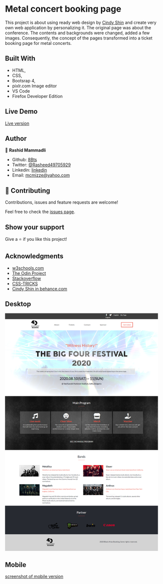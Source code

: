 # Metal concert booking page

This project is about using ready web design by [Cindy Shin](https://www.behance.net/gallery/29845175/CC-Global-Summit-2015) and create very own web application by personalizing it.
The original page was about the conference. The contents and backgrounds were changed, added a few images.
Consequently, the concept of the pages transformed into a ticket booking page for metal concerts.

## Built With

- HTML,
- CSS,
- Bootsrap 4,
- pixlr.com Image editor
- VS Code
- Firefox Developer Edition

## Live Demo

<a href="https://rawcdn.githack.com/8Bts/the_big_4_festival/cc3b2e891382558905350800dff39221125a803e/index.html" target="_blank">Live version</a>

## Author

👤 **Rashid Mammadli**

- Github: [8Bts](https://github.com/8Bts)
- Twitter: [@Rasheed49705929](https://twitter.com/Rasheed49705929)
- Linkedin: [linkedin](https://www.linkedin.com/in/rashid-mammadli-62b9b1171/)
- Email: mcmizze@yahoo.com

## 🤝 Contributing

Contributions, issues and feature requests are welcome!

Feel free to check the <a href="https://github.com/8Bts/the_big_4_festival/issues" target="_blank">issues page</a>.

## Show your support

Give a ⭐️ if you like this project!

## Acknowledgments

- <a href="https://www.w3schools.com/" target="_blank">w3schools.com</a> 
- <a href="https://www.theodinproject.com/" target="_blank">The Odin Project</a>
- <a href="https://www.stackoverflow.com/" target="_blank">Stackoverflow</a>
- <a href="https://css-tricks.com/" target="_blank">CSS-TRICKS</a>
- [Cindy Shin in behance.com](https://www.behance.net/gallery/29845175/CC-Global-Summit-2015) 

## Desktop
![screenshot](https://github.com/8Bts/the_big_4_festival/blob/personalised_version/screenshots/desktop.png)

## Mobile
[screenshot of mobile version](https://github.com/8Bts/the_big_4_festival/blob/personalised_version/screenshots/mobile.png)
